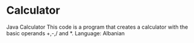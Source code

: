 # Calculator
Java Calculator
This code is a program that creates a calculator with the basic operands +,-,/ and *.
Language: Albanian 
